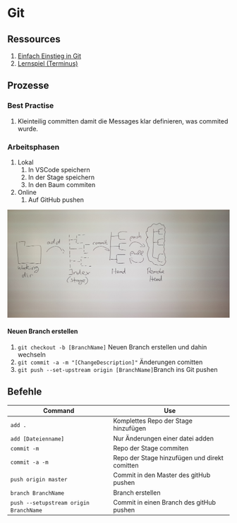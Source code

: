 # Git

## Ressources

1. [Einfach Einstieg in Git](https://rogerdudler.github.io/git-guide/index.de.html)
1. [Lernspiel (Terminus)](http://web.mit.edu/mprat/Public/web/Terminus/Web/main.html)

## Prozesse

### Best Practise

1. Kleinteilig committen damit die Messages klar definieren, was commited wurde.

### Arbeitsphasen

1. Lokal
   1. In VSCode speichern
   1. In der Stage speichern
   1. In den Baum commiten
1. Online
   1. Auf GitHub pushen

![Bild des WorkFlows](/resources/gitWorkflow.jpg)

#### Neuen Branch erstellen

1. `git checkout -b [BranchName]` Neuen Branch erstellen und dahin wechseln
1. `git commit -a -m "[ChangeDescription]"` Änderungen comitten
1. `git push --set-upstream origin [BranchName]`Branch ins Git pushen

## Befehle

| Command                                | Use                                           |
| -------------------------------------- | --------------------------------------------- |
| `add .`                                | Komplettes Repo der Stage hinzufügen          |
| `add [Dateienname]`                    | Nur Änderungen einer datei adden              |
| `commit -m`                            | Repo der Stage commiten                       |
| `commit -a -m`                         | Repo der Stage hinzufügen und direkt comitten |
| `push origin master`                   | Commit in den Master des gitHub pushen        |
| `branch BranchName`                    | Branch erstellen                              |
| `push --setupstream origin BranchName` | Commit in einen Branch des gitHub pushen      |
